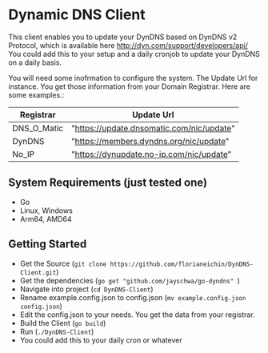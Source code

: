 # Dynamic DNS Client
This client enables you to update your DynDNS based on DynDNS v2 Protocol, which is available here http://dyn.com/support/developers/api/ 
You could add this to your setup and a daily cronjob to update your DynDNS on a daily basis.

You will need some inofrmation to configure the system.
The Update Url for instance. You get those information from your Domain Registrar. Here are some examples.:

| Registrar|Update Url|
|---|---|
| DNS_O_Matic | "https://update.dnsomatic.com/nic/update" |
| DynDNS | "https://members.dyndns.org/nic/update" |
| No_IP |  "https://dynupdate.no-ip.com/nic/update" |
## System Requirements (just tested one)
- Go
- Linux, Windows
- Arm64, AMD64

## Getting Started
- Get the Source (```git clone https://github.com/florianeichin/DynDNS-Client.git```)
- Get the dependencies (```go get "github.com/jayschwa/go-dyndns" ```)
- Navigate into project (```cd DynDNS-Client```)
- Rename example.config.json to config.json (```mv example.config.json config.json```)
- Edit the config.json to your needs. You get the data from your registrar.
- Build the Client (```go build```)
- Run  (```./DynDNS-Client```)
- You could add this to your daily cron or whatever
